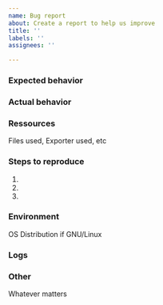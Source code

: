 ```yaml
---
name: Bug report
about: Create a report to help us improve
title: ''
labels: ''
assignees: ''

---
```


### Expected behavior

### Actual behavior

### Ressources
Files used,
Exporter used, etc

### Steps to reproduce
1.
2.
3.

### Environment
OS
Distribution if GNU/Linux

### Logs


### Other
Whatever matters
